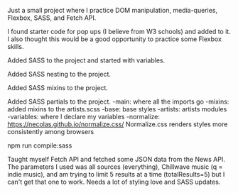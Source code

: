 Just a small project where I practice DOM manipulation, media-queries, Flexbox, SASS, and Fetch API.

I found starter code for pop ups (I believe from W3 schools) and added to it. I also thought this would be a good opportunity to practice some Flexbox skills.

Added SASS to the project and started with variables. 

Added SASS nesting to the project.

Added SASS mixins to the project.

Added SASS partials to the project.
  -main: where all the imports go
  -mixins: added mixins to the artists.scss
  -base: base styles
  -artists: artists modules
  -variables: where I declare my variables
  -normalize: https://necolas.github.io/normalize.css/
    Normalize.css renders styles more consistently among browsers 

npm run compile:sass 

Taught myself Fetch API and fetched some JSON data from the News API. The parameters I used was all sources (everything), Chillwave music (q = indie music), and am trying to limit 5 results at a time (totalResults=5) but I can't get that one to work. Needs a lot of styling love and SASS updates.